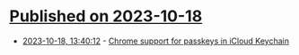 # [Published on 2023-10-18](index.md)

* [2023-10-18, 13:40:12](https://lobste.rs/s/ggqwxt/chrome_support_for_passkeys_icloud) - [Chrome support for passkeys in iCloud Keychain](https://www.imperialviolet.org/2023/10/18/icloudkeychain.html)
